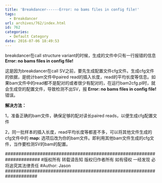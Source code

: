 ```yaml
---
title: 'Breakdancer------Error: no bams files in config file!'
tags:
  - Breakdancer
url: archives/762/index.html
id: 762
categories:
  - Default Category
date: 2016-07-06 18:49:53
---
```


breakdancer在call structure variant的时候，生成的文件中只有一行报错的信息 **Error: no bams files in config file!** 

这是因为breakdancer在call SV之前，要先生成配置文件cfg文件。生成cfg文件的依据，是统计bam文件中paired read的插入长度，read的平均长度等信息。如果bam文件中的read都不是配对的或者很少有配对的，在运行bam2cfg.pl时，就会生成空的配置文件，导致检测不出SV，报 **Error: no bams files in config file!** 错误。 

**解决方法：** 

1，准备正确的bam文件，确保足够的配对读长paired reads，以便生成cfg配置文件 

2，同一批样本的插入长度，read平均长度等都差不多，可以将其他文件生成的cfg文件中的 **map:** 选项后改为你的bam文件。即利用其他bam文件生成的cfg文件，当作要检测SV的bam的配置。 

\##################################################################### 
\#版权所有 转载请告知 版权归作者所有 如有侵权 一经发现 必将追究其法律责任 
\#Author: Jason 
\####################################################################